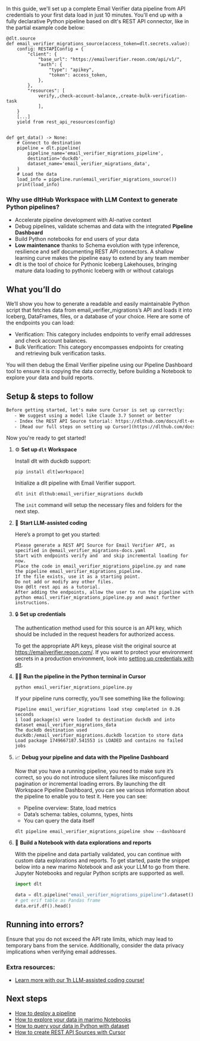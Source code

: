 In this guide, we'll set up a complete Email Verifier data pipeline from API credentials to your first data load in just 10 minutes. You'll end up with a fully declarative Python pipeline based on dlt's REST API connector, like in the partial example code below:

```python-outcome
@dlt.source
def email_verifier_migrations_source(access_token=dlt.secrets.value):
    config: RESTAPIConfig = {
        "client": {
            "base_url": "https://emailverifier.reoon.com/api/v1/",
            "auth": {
                "type": "apikey",
                "token": access_token,
            },
        },
        "resources": [
            verify,,check-account-balance,,create-bulk-verification-task
            ],
    }
    [...]
    yield from rest_api_resources(config)


def get_data() -> None:
    # Connect to destination
    pipeline = dlt.pipeline(
        pipeline_name='email_verifier_migrations_pipeline',
        destination='duckdb',
        dataset_name='email_verifier_migrations_data', 
    )
    # Load the data
    load_info = pipeline.run(email_verifier_migrations_source())
    print(load_info) 
```

### Why use dltHub Workspace with LLM Context to generate Python pipelines?

- Accelerate pipeline development with AI-native context
- Debug pipelines, validate schemas and data with the integrated **Pipeline Dashboard**
- Build Python notebooks for end users of your data
- **Low maintenance** thanks to Schema evolution with type inference, resilience and self documenting REST API connectors. A shallow learning curve makes the pipeline easy to extend by any team member
- dlt is the tool of choice for Pythonic Iceberg Lakehouses, bringing mature data loading to pythonic Iceberg with or without catalogs

## What you’ll do

We’ll show you how to generate a readable and easily maintainable Python script that fetches data from email_verifier_migrations’s API and loads it into Iceberg, DataFrames, files, or a database of your choice. Here are some of the endpoints you can load:

- Verification: This category includes endpoints to verify email addresses and check account balances.
- Bulk Verification: This category encompasses endpoints for creating and retrieving bulk verification tasks.

You will then debug the Email Verifier pipeline using our Pipeline Dashboard tool to ensure it is copying the data correctly, before building a Notebook to explore your data and build reports.

## Setup & steps to follow

```default
Before getting started, let's make sure Cursor is set up correctly:
   - We suggest using a model like Claude 3.7 Sonnet or better
   - Index the REST API Source tutorial: https://dlthub.com/docs/dlt-ecosystem/verified-sources/rest_api/ and add it to context as **@dlt rest api**
   - [Read our full steps on setting up Cursor](https://dlthub.com/docs/dlt-ecosystem/llm-tooling/cursor-restapi#23-configuring-cursor-with-documentation)
```

Now you're ready to get started!

1. ⚙️ **Set up `dlt` Workspace**
    
    Install dlt with duckdb support:
    ```shell
    pip install dlt[workspace]
    ```

    Initialize a dlt pipeline with Email Verifier support.
    ```shell
    dlt init dlthub:email_verifier_migrations duckdb
    ```

    The `init` command will setup the necessary files and folders for the next step.
    
2. 🤠 **Start LLM-assisted coding**
    
    Here’s a prompt to get you started:
    
    ```prompt
    Please generate a REST API Source for Email Verifier API, as specified in @email_verifier_migrations-docs.yaml 
    Start with endpoints verify and  and skip incremental loading for now. 
    Place the code in email_verifier_migrations_pipeline.py and name the pipeline email_verifier_migrations_pipeline. 
    If the file exists, use it as a starting point. 
    Do not add or modify any other files. 
    Use @dlt rest api as a tutorial. 
    After adding the endpoints, allow the user to run the pipeline with python email_verifier_migrations_pipeline.py and await further instructions.
    ```

    
3. 🔒 **Set up credentials** 
    
    The authentication method used for this source is an API key, which should be included in the request headers for authorized access.
    
    To get the appropriate API keys, please visit the original source at https://emailverifier.reoon.com/.
    If you want to protect your environment secrets in a production environment, look into [setting up credentials with dlt](https://dlthub.com/docs/walkthroughs/add_credentials).
    
4. 🏃‍♀️ **Run the pipeline in the Python terminal in Cursor**
    
    ```shell
    python email_verifier_migrations_pipeline.py
    ```
    
    If your pipeline runs correctly, you’ll see something like the following:
    
    ```shell
    Pipeline email_verifier_migrations load step completed in 0.26 seconds
    1 load package(s) were loaded to destination duckdb and into dataset email_verifier_migrations_data
    The duckdb destination used duckdb:/email_verifier_migrations.duckdb location to store data
    Load package 1749667187.541553 is LOADED and contains no failed jobs
    ```
    
5. 📈 **Debug your pipeline and data with the Pipeline Dashboard**

    Now that you have a running pipeline, you need to make sure it’s correct, so you do not introduce silent failures like misconfigured pagination or incremental loading errors. By launching the dlt Workspace Pipeline Dashboard, you can see various information about the pipeline to enable you to test it. Here you can see:
    - Pipeline overview: State, load metrics
    - Data’s schema: tables, columns, types, hints
    - You can query the data itself
    
    ```shell
    dlt pipeline email_verifier_migrations_pipeline show --dashboard
    ```
    
6. 🐍 **Build a Notebook with data explorations and reports**

    With the pipeline and data partially validated, you can continue with custom data explorations and reports. To get started, paste the snippet below into a new marimo Notebook and ask your LLM to go from there. Jupyter Notebooks and regular Python scripts are supported as well.

    
    ```python
    import dlt

   data = dlt.pipeline("email_verifier_migrations_pipeline").dataset()
   # get erif table as Pandas frame
   data.erif.df().head()
    ```

## Running into errors?

Ensure that you do not exceed the API rate limits, which may lead to temporary bans from the service. Additionally, consider the data privacy implications when verifying email addresses.

### Extra resources:

- [Learn more with our 1h LLM-assisted coding course!](https://www.youtube.com/watch?v=GGid70rnJuM)

## Next steps

- [How to deploy a pipeline](https://dlthub.com/docs/walkthroughs/deploy-a-pipeline)
- [How to explore your data in marimo Notebooks](https://dlthub.com/docs/general-usage/dataset-access/marimo)
- [How to query your data in Python with dataset](https://dlthub.com/docs/general-usage/dataset-access/dataset)
- [How to create REST API Sources with Cursor](https://dlthub.com/docs/dlt-ecosystem/llm-tooling/cursor-restapi)